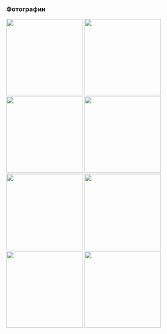 ### Фотографии
<p>
  <img src="https://sun9-29.userapi.com/impg/UhlAXGDc7ZSLY7pIfCWQoU3-n8MRGnaKpFBQ-w/5vGBlylJNLk.jpg?size=486x1080&quality=95&sign=ab7ef80a7c18129f6cc5b500f8e94bcf&type=album" width=200>
  <img src="https://sun9-57.userapi.com/impg/5GOerz7SSOjF44qV5HAnaf4IgEioA2yOUqCnLQ/0A8i0t1DnMs.jpg?size=486x1080&quality=95&sign=3834b3e5ed09ad9ad100bd0e52dbdbf0&type=album" width=200>
  <img src="https://sun9-61.userapi.com/impg/CwAw1-ZShTL9em4izrzhaL3yuWdfALq737WPlw/9Cq3Xky493U.jpg?size=486x1080&quality=95&sign=5e192d54b8b94ebc19ceae73642917b0&type=album" width=200>
  <img src="https://sun9-24.userapi.com/impg/zCZTe3Qu2ifiKd3bn7dQNQgLJBvZcGu4bjCsxw/Rb0y8CalPxI.jpg?size=486x1080&quality=95&sign=5254e778a51e3bc8b7712c30073895ab&type=album" width=200>
  <img src="https://sun9-57.userapi.com/impg/3KG6Eh2d-mcFC-dx4gDLh4zj2RIOJlDkn-RT5w/hAH_vvFRjeg.jpg?size=486x1080&quality=95&sign=0107462b328eedac0515caee0f0455be&type=album" width=200>
  <img src="https://sun9-33.userapi.com/impg/L9ugW3vj3f013BReosvYpPq_tm5cl7O9bmpu4g/xb-9ASIl-08.jpg?size=486x1080&quality=95&sign=59ed2ca6e9e9ac7bce8135cb7c1718cb&type=album" width=200>
  <img src="https://sun9-14.userapi.com/impg/SIC461wnJyf3xzh3FllDzDyVgYJe_j-6_hle4Q/k8gmmZoGxTs.jpg?size=486x1080&quality=95&sign=2b9cf0bb7b4cc2e6be72e0253ea49843&type=album" width=200>
  <img src="https://sun9-61.userapi.com/impg/imsGpBXTkTFagP59wkL8C28_6VGo8Ot8429E7g/ptqGSZRwfjw.jpg?size=486x1080&quality=95&sign=8709c39d9b8b429f161a3bbeba1d2642&type=album" width=200>
</p>
